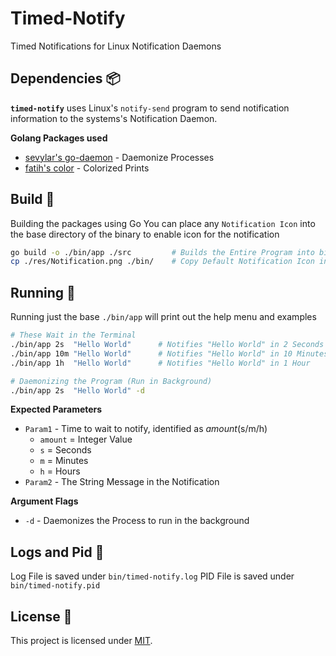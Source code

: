 # Timed-Notify
Timed Notifications for Linux Notification Daemons

## Dependencies 📦
**`timed-notify`** uses Linux's `notify-send` program to send notification information to the systems's Notification Daemon.

**Golang Packages used**
- [sevylar's go-daemon](https://github.com/sevlyar/go-daemon) - Daemonize Processes
- [fatih's color](https://github.com/fatih/color) - Colorized Prints

## Build 🔨
Building the packages using Go
You can place any `Notification Icon` into the base directory of the binary to enable icon for the notification

```bash
go build -o ./bin/app ./src         # Builds the Entire Program into bin/app
cp ./res/Notification.png ./bin/    # Copy Default Notification Icon into base directory of app
```

## Running 🚀
Running just the base `./bin/app` will print out the help menu and examples

```bash
# These Wait in the Terminal
./bin/app 2s  "Hello World"      # Notifies "Hello World" in 2 Seconds
./bin/app 10m "Hello World"      # Notifies "Hello World" in 10 Minutes
./bin/app 1h  "Hello World"      # Notifies "Hello World" in 1 Hour

# Daemonizing the Program (Run in Background)
./bin/app 2s  "Hello World" -d
```

**Expected Parameters**
- `Param1` - Time to wait to notify, identified as *amount*(s/m/h)
  - `amount` = Integer Value
  - `s` = Seconds
  - `m` = Minutes
  - `h` = Hours
- `Param2` - The String Message in the Notification

**Argument Flags**
- `-d` - Daemonizes the Process to run in the background

## Logs and Pid 🧾
Log File is saved under `bin/timed-notify.log`
PID File is saved under `bin/timed-notify.pid`

## License 📝
This project is licensed under [MIT](LICENSE).